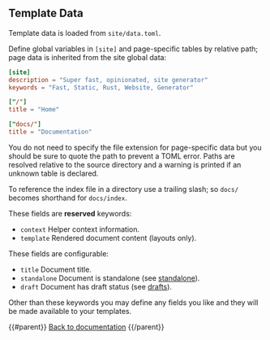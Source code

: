 ## Template Data

Template data is loaded from `site/data.toml`.

Define global variables in `[site]` and page-specific tables by relative path; page data is inherited from the site global data:

```toml
[site]
description = "Super fast, opinionated, site generator"
keywords = "Fast, Static, Rust, Website, Generator"

["/"]
title = "Home"

["docs/"]
title = "Documentation"
```

You do not need to specify the file extension for page-specific data but you should be sure to quote the path to prevent a TOML error. Paths are resolved relative to the source directory and a warning is printed if an unknown table is declared.

To reference the index file in a directory use a trailing slash; so `docs/` becomes shorthand for `docs/index`.

These fields are **reserved** keywords:

* `context` Helper context information.
* `template` Rendered document content (layouts only).

These fields are configurable:

* `title` Document title.
* `standalone` Document is standalone (see [standalone][]).
* `draft` Document has draft status (see [drafts][]).

Other than these keywords you may define any fields you like and they will be made available to your templates.

{{#parent}}
[Back to documentation]({{href}})
{{/parent}}

[standalone]: /docs/standalone
[drafts]: /docs/drafts
